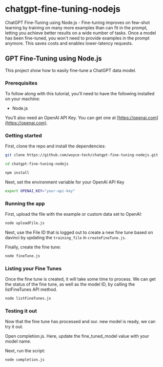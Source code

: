 # chatgpt-fine-tuning-nodejs
ChatGPT Fine-Tuning using Node.js - Fine-tuning improves on few-shot learning by training on many more examples than can fit in the prompt, letting you achieve better results on a wide number of tasks. Once a model has been fine-tuned, you won't need to provide examples in the prompt anymore. This saves costs and enables lower-latency requests.


## GPT Fine-Tuning using Node.js

This project show how to easily fine-tune a ChatGPT data model.

### Prerequisites

To follow along with this tutorial, you’ll need to have the following installed on your machine:

- Node.js

You’ll also need an OpenAI API Key. You can get one at [https://openai.com](https://openai.com).

### Getting started

First, clone the repo and install the dependencies:

```sh
git clone https://github.com/woyce-tech/chatgpt-fine-tuning-nodejs.git

cd chatgpt-fine-tuning-nodejs

npm install
```

Next, set the environment variable for your OpenAI API Key

```sh
export OPENAI_KEY="your-api-key"
```

### Running the app

First, upload the file with the example or custom data set to OpenAI:

```sh
node uploadFile.js
```

Next, use the File ID that is logged out to create a new fine tune based on davinci by updating the `training_file` in `createFineTune.js`.

Finally, create the fine tune:

```sh
node fineTune.js
```

### Listing your Fine Tunes

Once the fine tune is created, it will take some time to process. We can get the status of the fine tune, as well as the model ID, by calling the listFineTunes API method.

```sh
node listFineTunes.js
```

### Testing it out

Now that the fine tune has processed and our. new model is ready, we can try it out.

Open completion.js. Here, update the fine_tuned_model value with your model name.

Next, run the script:

```sh
node completion.js
```
